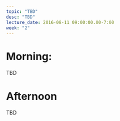 ```yaml
---
topic: "TBD"
desc: "TBD"
lecture_date: 2016-08-11 09:00:00.00-7:00
week: "2"
---
```



# Morning:

TBD

# Afternoon

TBD
